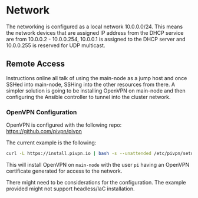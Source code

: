 # Network

The networking is configured as a local network 10.0.0.0/24. This means the
network devices that are assigned IP address from the DHCP service are from
10.0.0.2 - 10.0.0.254, 10.0.0.1 is assigned to the DHCP server and 10.0.0.255
is reserved for UDP multicast.

## Remote Access

Instructions online all talk of using the main-node as a jump host and once
SSHed into main-node, SSHing into the other resources from there. A simpler
solution is going to be installing OpenVPN on main-node and then configuring
the Ansible controller to tunnel into the cluster network.

### OpenVPN Configuration

OpenVPN is configured with the following repo:
https://github.com/pivpn/pivpn

The current example is the following:
```BASH
curl -L https://install.pivpn.io | bash -s --unattended /etc/pivpn/setupVars.conf
```

This will install OpenVPN on `main-node` with the user `pi` having an OpenVPN
certificate generated for access to the network.

There might need to be considerations for the configuration. The example
provided might not support headless/IaC installation.
